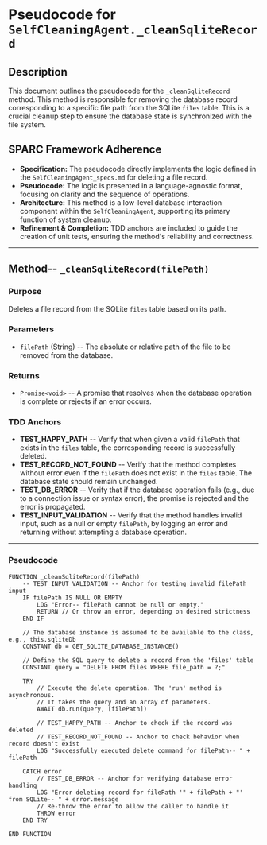# Pseudocode for `SelfCleaningAgent._cleanSqliteRecord`

## Description

This document outlines the pseudocode for the `_cleanSqliteRecord` method. This method is responsible for removing the database record corresponding to a specific file path from the SQLite `files` table. This is a crucial cleanup step to ensure the database state is synchronized with the file system.

## SPARC Framework Adherence

-   **Specification:** The pseudocode directly implements the logic defined in the `SelfCleaningAgent_specs.md` for deleting a file record.
-   **Pseudocode:** The logic is presented in a language-agnostic format, focusing on clarity and the sequence of operations.
-   **Architecture:** This method is a low-level database interaction component within the `SelfCleaningAgent`, supporting its primary function of system cleanup.
-   **Refinement & Completion:** TDD anchors are included to guide the creation of unit tests, ensuring the method's reliability and correctness.

---

## Method-- `_cleanSqliteRecord(filePath)`

### **Purpose**

Deletes a file record from the SQLite `files` table based on its path.

### **Parameters**

-   `filePath` (String) -- The absolute or relative path of the file to be removed from the database.

### **Returns**

-   `Promise<void>` -- A promise that resolves when the database operation is complete or rejects if an error occurs.

### **TDD Anchors**

-   **TEST_HAPPY_PATH** -- Verify that when given a valid `filePath` that exists in the `files` table, the corresponding record is successfully deleted.
-   **TEST_RECORD_NOT_FOUND** -- Verify that the method completes without error even if the `filePath` does not exist in the `files` table. The database state should remain unchanged.
-   **TEST_DB_ERROR** -- Verify that if the database operation fails (e.g., due to a connection issue or syntax error), the promise is rejected and the error is propagated.
-   **TEST_INPUT_VALIDATION** -- Verify that the method handles invalid input, such as a null or empty `filePath`, by logging an error and returning without attempting a database operation.

---

### **Pseudocode**

```pseudocode
FUNCTION _cleanSqliteRecord(filePath)
    -- TEST_INPUT_VALIDATION -- Anchor for testing invalid filePath input
    IF filePath IS NULL OR EMPTY
        LOG "Error-- filePath cannot be null or empty."
        RETURN // Or throw an error, depending on desired strictness
    END IF

    // The database instance is assumed to be available to the class, e.g., this.sqliteDb
    CONSTANT db = GET_SQLITE_DATABASE_INSTANCE()

    // Define the SQL query to delete a record from the 'files' table
    CONSTANT query = "DELETE FROM files WHERE file_path = ?;"

    TRY
        // Execute the delete operation. The 'run' method is asynchronous.
        // It takes the query and an array of parameters.
        AWAIT db.run(query, [filePath])

        // TEST_HAPPY_PATH -- Anchor to check if the record was deleted
        // TEST_RECORD_NOT_FOUND -- Anchor to check behavior when record doesn't exist
        LOG "Successfully executed delete command for filePath-- " + filePath

    CATCH error
        // TEST_DB_ERROR -- Anchor for verifying database error handling
        LOG "Error deleting record for filePath '" + filePath + "' from SQLite-- " + error.message
        // Re-throw the error to allow the caller to handle it
        THROW error
    END TRY

END FUNCTION